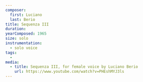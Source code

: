 ```yaml
---
composer:
  first: Luciano
  last: Berio
title: Sequenza III
duration:
yearComposed: 1965
size: solo
instrumentation:
  - solo voice
tags:
  -
media:
  - title: Sequenza III, for female voice by Luciano Berio
    url: https://www.youtube.com/watch?v=PHEshMYJ3ls
---
```

